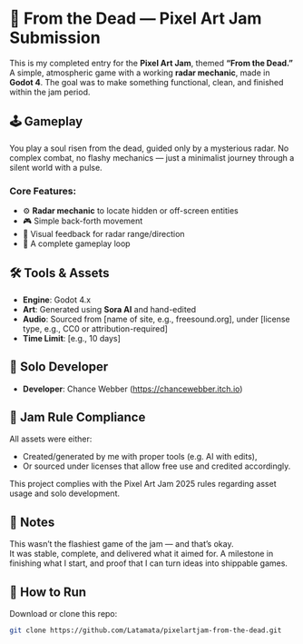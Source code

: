# 🧟 From the Dead — Pixel Art Jam Submission

This is my completed entry for the **Pixel Art Jam**, themed **“From the Dead.”**  
A simple, atmospheric game with a working **radar mechanic**, made in **Godot 4**. The goal was to make something functional, clean, and finished within the jam period.

## 🕹️ Gameplay

You play a soul risen from the dead, guided only by a mysterious radar. No complex combat, no flashy mechanics — just a minimalist journey through a silent world with a pulse.

### Core Features:
- ⚙️ **Radar mechanic** to locate hidden or off-screen entities
- 🎮 Simple back-forth movement
- 📡 Visual feedback for radar range/direction
- 🔁 A complete gameplay loop

## 🛠️ Tools & Assets

- **Engine**: Godot 4.x  
- **Art**: Generated using **Sora AI** and hand-edited  
- **Audio**: Sourced from [name of site, e.g., freesound.org], under [license type, e.g., CC0 or attribution-required]  
- **Time Limit**: [e.g., 10 days]

## 👤 Solo Developer

- **Developer**: Chance Webber (https://chancewebber.itch.io)

## 📜 Jam Rule Compliance

All assets were either:
- Created/generated by me with proper tools (e.g. AI with edits),
- Or sourced under licenses that allow free use and credited accordingly.

This project complies with the Pixel Art Jam 2025 rules regarding asset usage and solo development.

## 🚧 Notes

This wasn’t the flashiest game of the jam — and that’s okay.  
It was stable, complete, and delivered what it aimed for. A milestone in finishing what I start, and proof that I can turn ideas into shippable games.

## 🔧 How to Run

Download or clone this repo:

```bash
git clone https://github.com/Latamata/pixelartjam-from-the-dead.git
